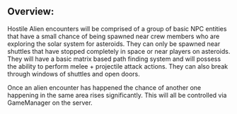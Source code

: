 ## Overview:

 Hostile Alien encounters will be comprised of a group of basic NPC entities that have a small chance of being spawned near crew members who are exploring the solar system for asteroids. They can only be spawned near shuttles that have stopped completely in space or near players on asteroids. They will have a basic matrix based path finding system and will possess the ability to perform melee + projectile attack actions. They can also break through windows of shuttles and open doors. 

Once an alien encounter has happened the chance of another one happening in the same area rises significantly. This will all be controlled via GameManager on the server.

